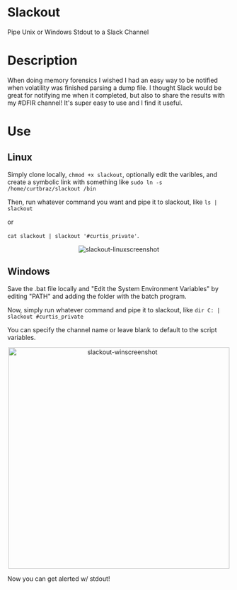 # Slackout
Pipe Unix or Windows Stdout to a Slack Channel

# Description
When doing memory forensics I wished I had an easy way to be notified when volatility was finished parsing a dump file.  I thought Slack would be great for notifying me when it completed, but also to share the results with my #DFIR channel!  It's super easy to use and I find it useful.

# Use

## Linux
Simply clone locally, `chmod +x slackout`, optionally edit the varibles, and  create a symbolic link with something like
`sudo ln -s /home/curtbraz/slackout /bin`

Then, run whatever command you want and pipe it to slackout, like 
`ls | slackout` 

or 

`cat slackout | slackout '#curtis_private'`.  

<p align="center"><img align="center" alt="slackout-linuxscreenshot" src="https://i.imgur.com/p6Egqbq.png"></p>

## Windows
Save the .bat file locally and "Edit the System Environment Variables" by editing "PATH" and adding the folder with the batch program.

Now, simply run whatever command and pipe it to slackout, like
`dir C: | slackout #curtis_private`

You can specify the channel name or leave blank to default to the script variables.  

<p align="center"><img align="center" alt="slackout-winscreenshot" width="500" src="https://i.imgur.com/KRbSRCz.png"></p>


Now you can get alerted w/ stdout!
